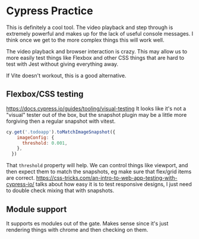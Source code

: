 # Cypress Practice

This is definitely a cool tool. The video playback and step through is extremely powerful and makes up for the lack of useful console messages. I think once we get to the more complex things this will work well.

The video playback and browser interaction is crazy. This may allow us to more easily test things like Flexbox and other CSS things that are hard to test with Jest without giving everything away.

If Vite doesn't workout, this is a good alternative.

## Flexbox/CSS testing
https://docs.cypress.io/guides/tooling/visual-testing
It looks like it's not a "visual" tester out of the box, but the snapshot plugin may be a little more forgiving then a regular snapshot with vitest.
```js
cy.get('.todoapp').toMatchImageSnapshot({
    imageConfig: {
      threshold: 0.001,
    },
  })
```

That `threshold` property will help. We can control things like viewport, and then expect them to match the snapshots, eg make sure that flex/grid items are correct.
https://css-tricks.com/an-intro-to-web-app-testing-with-cypress-io/ talks about how easy it is to test responsive designs, I just need to double check mixing that with snapshots.

## Module support
It supports es modules out of the gate. Makes sense since it's just rendering things with chrome and then checking on them.